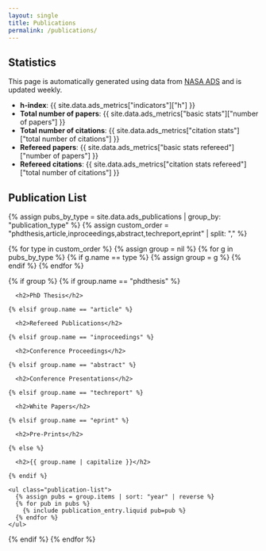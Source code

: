 ```yaml
---
layout: single
title: Publications
permalink: /publications/
---
```


## Statistics

This page is automatically generated using data from [NASA ADS](https://ui.adsabs.harvard.edu) and is updated weekly.

- **h-index**: {{ site.data.ads_metrics["indicators"]["h"] }}
- **Total number of papers**: {{ site.data.ads_metrics["basic stats"]["number of papers"] }}
- **Total number of citations**: {{ site.data.ads_metrics["citation stats"]["total number of citations"] }}
- **Refereed papers**: {{ site.data.ads_metrics["basic stats refereed"]["number of papers"] }}
- **Refereed citations**: {{ site.data.ads_metrics["citation stats refereed"]["total number of citations"] }}

## Publication List

{% assign pubs_by_type = site.data.ads_publications | group_by: "publication_type" %}
{% assign custom_order = "phdthesis,article,inproceedings,abstract,techreport,eprint" | split: "," %}

{% for type in custom_order %}
  {% assign group = nil %}
  {% for g in pubs_by_type %}
    {% if g.name == type %}
      {% assign group = g %}
    {% endif %}
  {% endfor %}

  {% if group %}
    {% if group.name == "phdthesis" %}
    
      <h2>PhD Thesis</h2>
      
    {% elsif group.name == "article" %}
    
      <h2>Refereed Publications</h2>
      
    {% elsif group.name == "inproceedings" %}
    
      <h2>Conference Proceedings</h2>
      
    {% elsif group.name == "abstract" %}
    
      <h2>Conference Presentations</h2>
      
    {% elsif group.name == "techreport" %}
    
      <h2>White Papers</h2>
      
    {% elsif group.name == "eprint" %}
    
      <h2>Pre-Prints</h2>
      
    {% else %}
    
      <h2>{{ group.name | capitalize }}</h2>
      
    {% endif %}

    <ul class="publication-list">
      {% assign pubs = group.items | sort: "year" | reverse %}
      {% for pub in pubs %}
        {% include publication_entry.liquid pub=pub %}
      {% endfor %}
    </ul>
  {% endif %}
{% endfor %}

<style>
.publication-list {
  list-style-type: disc;
  padding-left: 1.5em;
}
.publication-list li {
  margin-bottom: 1.2em;
  line-height: 1.5em;
}
.publication-list a {
  text-decoration: none;
  color: #0645ad;
}
.publication-list a:hover {
  text-decoration: underline;
}
</style>
